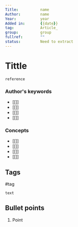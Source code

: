 ```yaml
---
Title: 			name
Author:			name
Year:			year
Added in:		{{date}}
tag:			Article_
group:			group
fullref: 		""
status:			Need to extract
---
```


# Tittle 
```ad-quote
reference
```
### Author's keywords
- [[]]
- [[]]
- [[]]
- [[]]
### Concepts
- [[]]
- [[]]
- [[]]
- [[]]
## Tags
#tag

```ad-abstract
text
```

## Bullet points
1. Point
